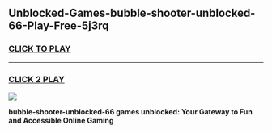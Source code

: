 
## Unblocked-Games-bubble-shooter-unblocked-66-Play-Free-5j3rq
<h3>
<a href="https://premium76.site?title=bubble-shooter-unblocked-66&ref=21A">CLICK TO PLAY</a></h3>
<hr>

<h3>
<a href="https://premium76.site?title=bubble-shooter-unblocked-66&ref=21A">CLICK 2 PLAY</a>
  
</h3>

<a href="https://premium76.site?title=bubble-shooter-unblocked-66&ref=21A"><img src="https://clearcache.store/games.png"></a>


**bubble-shooter-unblocked-66 games unblocked: Your Gateway to Fun and Accessible Online Gaming**
